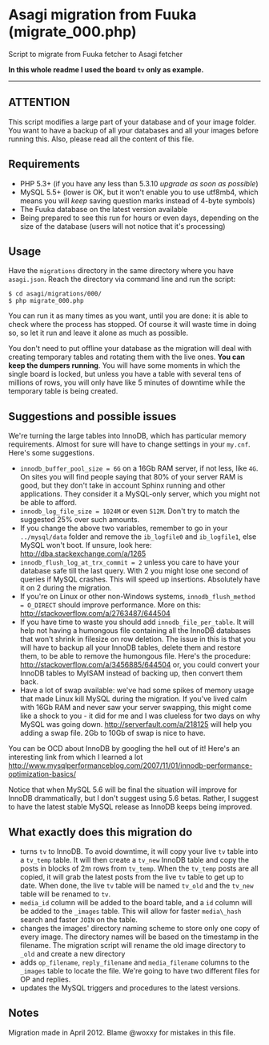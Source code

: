 Asagi migration from Fuuka (migrate_000.php)
========================================

Script to migrate from Fuuka fetcher to Asagi fetcher

__In this whole readme I used the board `tv` only as example.__

----

ATTENTION
---------
This script modifies a large part of your database and of your image folder.
You want to have a backup of all your databases and all your images before running this.
Also, please read all the content of this file.

Requirements
------------
* PHP 5.3+ (if you have any less than 5.3.10 _upgrade as soon as possible_)
* MySQL 5.5+ (lower is OK, but it won't enable you to use utf8mb4, which means you will _keep_ saving question marks instead of 4-byte symbols)
* The Fuuka database on the latest version available
* Being prepared to see this run for hours or even days, depending on the size of the database (users will not notice that it's processing)

Usage 
-----

Have the `migrations` directory in the same directory where you have `asagi.json`. Reach the directory via command line and run the script:

	$ cd asagi/migrations/000/
	$ php migrate_000.php

You can run it as many times as you want, until you are done: it is able to check where the process has stopped. Of course it will waste time in doing so, so let it run and leave it alone as much as possible.

You don't need to put offline your database as the migration will deal with creating temporary tables and rotating them with the live ones. __You can keep the dumpers running__. You will have some moments in which the single board is locked, but unless you have a table with several tens of millions of rows, you will only have like 5 minutes of downtime while the temporary table is being created.

Suggestions and possible issues
---------------
We're turning the large tables into InnoDB, which has particular memory requirements. Almost for sure will have to change settings in your `my.cnf`. Here's some suggestions.

* `innodb_buffer_pool_size = 6G` on a 16Gb RAM server, if not less, like `4G`. On sites you will find people saying that 80% of your server RAM is good, but they don't take in account Sphinx running and other applications. They consider it a MySQL-only server, which you might not be able to afford.
* `innodb_log_file_size = 1024M` or even `512M`. Don't try to match the suggested 25% over such amounts.
* If you change the above two variables, remember to go in your `../mysql/data` folder and remove the `ib_logfile0` and `ib_logfile1`, else MySQL won't boot. If unsure, look here: http://dba.stackexchange.com/a/1265
* `innodb_flush_log_at_trx_commit = 2` unless you care to have your database safe till the last query. With 2 you might lose one second of queries if MySQL crashes. This will speed up insertions. Absolutely have it on 2 during the migration.
* If you're on Linux or other non-Windows systems, `innodb_flush_method = O_DIRECT` should improve performance. More on this: http://stackoverflow.com/a/2763487/644504
* If you have time to waste you should add `innodb_file_per_table`. It will help not having a humongous file containing all the InnoDB databases that won't shrink in filesize on row deletion. The issue in this is that you will have to backup all your InnoDB tables, delete them and restore them, to be able to  remove the humongous file. Here's the procedure: http://stackoverflow.com/a/3456885/644504 or, you could convert your InnoDB tables to MyISAM instead of backing up, then convert them back.
* Have a lot of swap available: we've had some spikes of memory usage that made Linux kill MySQL during the migration. If you've lived calm with 16Gb RAM and never saw your server swapping, this might come like a shock to you - it did for me and I was clueless for two days on why MySQL was going down. http://serverfault.com/a/218125 will help you adding a swap file. 2Gb to 10Gb of swap is nice to have.

You can be OCD about InnoDB by googling the hell out of it! Here's an interesting link from which I learned a lot http://www.mysqlperformanceblog.com/2007/11/01/innodb-performance-optimization-basics/

Notice that when MySQL 5.6 will be final the situation will improve for InnoDB drammatically, but I don't suggest using 5.6 betas. Rather, I suggest to have the latest stable MySQL release as InnoDB keeps being improved.


What exactly does this migration do
-----------------------------------
* turns `tv` to InnoDB. To avoid downtime, it will copy your live `tv` table into a `tv_temp` table. It will then create a `tv_new` InnoDB table and copy the posts in blocks of 2m rows from `tv_temp`. When the `tv_temp` posts are all copied, it will grab the latest posts from the live `tv` table to get up to date. When done, the live `tv` table will be named `tv_old` and the `tv_new` table will be renamed to `tv`.
* `media_id` column will be added to the board table, and a `id` column will be added to the `_images` table. This will allow for faster `media\_hash` search and faster `JOIN` on the table.
* changes the images' directory naming scheme to store only one copy of every image. The directory names will be based on the timestamp in the filename. The migration script will rename the old image directory to `_old` and create a new directory
* adds `op_filename`, `reply_filename` and `media_filename` columns to the `_images` table to locate the file. We're going to have two different files for OP and replies.
* updates the MySQL triggers and procedures to the latest versions.

Notes
-----

Migration made in April 2012. Blame @woxxy for mistakes in this file.